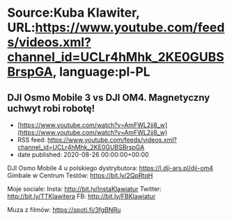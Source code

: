 # Source:Kuba Klawiter, URL:https://www.youtube.com/feeds/videos.xml?channel_id=UCLr4hMhk_2KE0GUBSBrspGA, language:pl-PL

## DJI Osmo Mobile 3 vs DJI OM4. Magnetyczny uchwyt robi robotę!
 - [https://www.youtube.com/watch?v=AmFWL2jj8_w](https://www.youtube.com/watch?v=AmFWL2jj8_w)
 - RSS feed: https://www.youtube.com/feeds/videos.xml?channel_id=UCLr4hMhk_2KE0GUBSBrspGA
 - date published: 2020-08-26 00:00:00+00:00

DJI Osmo Mobile 4 u polskiego dystrybutora: https://l.dji-ars.pl/dji-om4
Gimbale w Centrum Testów: https://bit.ly/2QpRtqH

Moje sociale:
Insta: http://bit.ly/InstaKlawiatur 
Twitter: http://bit.ly/TTKlawitera
FB: http://bit.ly/FBKlawiatur

Muza z filmów: https://spoti.fi/3fgBNRu

